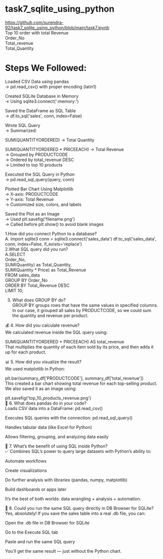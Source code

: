 # task7_sqlite_using_python

https://github.com/surendra-92/task7_sqlite_using_python/blob/main/task7.ipynb  <br>
 Top 10 order with total Revenue  
 Order_No <br> 
 Total_revenue  <br>
 Total_Quantity <br> 

 # Steps We Followed: <br>
Loaded CSV Data using pandas <br>
→ pd.read_csv() with proper encoding (latin1) <br>

Created SQLite Database in Memory  <br>
→ Using sqlite3.connect(':memory:')  <br>

Saved the DataFrame as SQL Table  <br>
→ df.to_sql('sales', conn, index=False)  <br>

Wrote SQL Query  <br>
→ Summarized:  <br>

SUM(QUANTITYORDERED) → Total Quantity  <br>

SUM(QUANTITYORDERED * PRICEEACH) → Total Revenue <br>
→ Grouped by PRODUCTCODE  <br>
→ Ordered by total_revenue DESC  <br>
→ Limited to top 10 products <br>

Executed the SQL Query in Python  <br>
→ pd.read_sql_query(query, conn)   <br>

Plotted Bar Chart Using Matplotlib   <br>
→ X-axis: PRODUCTCODE   <br>
→ Y-axis: Total Revenue    <br>
→ Customized size, colors, and labels   <br>

Saved the Plot as an Image   <br>
→ Used plt.savefig('filename.png')  <br>
→ Called before plt.show() to avoid blank images   <br>   


1.How did you connect Python to a database? <br>
 A. import sqlite3 
    conn = sqlite3.connect('sales_data') 
    df.to_sql('sales_data', conn, index=False, if_exists='replace') <br>
2.What SQL query did you run? <br>
A.SELECT <br>
            Order_No,  <br>
            SUM(Quantity) as Total_Quantity,  <br>
            SUM(Quantity * Price) as Total_Revenue   <br>
     FROM sales_data   <br>
     GROUP BY Order_No  <br>
     ORDER BY Total_Revenue DESC  <br>
     LIMIT 10;  <br>
          
3. What does GROUP BY do?  <br>
GROUP BY groups rows that have the same values in specified columns. <br>
In our case, it grouped all sales by PRODUCTCODE, so we could sum the quantity and revenue per product. <br>

💰 4. How did you calculate revenue?  <br>
We calculated revenue inside the SQL query using: <br>

 
SUM(QUANTITYORDERED * PRICEEACH) AS total_revenue  <br>
That multiplies the quantity of each item sold by its price, and then adds it up for each product.  <br>

📊 5. How did you visualize the result? <br>
We used matplotlib in Python: <br>

 
plt.bar(summary_df['PRODUCTCODE'], summary_df['total_revenue'])  <br>
This created a bar chart showing total revenue for each top-selling product. We also saved it as an image using:  <br>
 
plt.savefig('top_10_products_revenue.png')  <br>
🐼 6. What does pandas do in your code?   <br>
Loads CSV data into a DataFrame: pd.read_csv()  <br>

Executes SQL queries with the connection: pd.read_sql_query()  <br>

Handles tabular data (like Excel for Python)  <br>

Allows filtering, grouping, and analyzing data easily  <br>

🧠 7. What’s the benefit of using SQL inside Python?  <br>
✅ Combines SQL’s power to query large datasets with Python’s ability to:  <br>

Automate workflows  <br>

Create visualizations <br>

Do further analysis with libraries (pandas, numpy, matplotlib) <br>

Build dashboards or apps later  <br>

It’s the best of both worlds: data wrangling + analysis + automation.  <br>
 
🧪 8. Could you run the same SQL query directly in DB Browser for SQLite?  <br>
Yes, absolutely!
If you save the sales table into a real .db file, you can:  <br>

Open the .db file in DB Browser for SQLite   <br>

Go to the Execute SQL tab    <br>

Paste and run the same SQL query    <br>

You'll get the same result — just without the Python chart.    <br>


 
 
